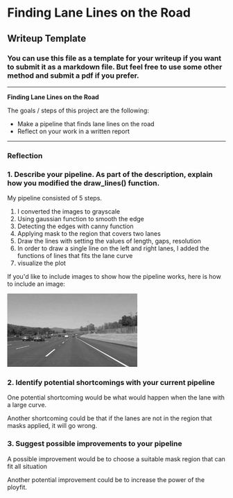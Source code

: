 # **Finding Lane Lines on the Road** 

## Writeup Template

### You can use this file as a template for your writeup if you want to submit it as a markdown file. But feel free to use some other method and submit a pdf if you prefer.

---

**Finding Lane Lines on the Road**

The goals / steps of this project are the following:
* Make a pipeline that finds lane lines on the road
* Reflect on your work in a written report


[//]: # (Image References)

[image1]: ./examples/grayscale.jpg "Grayscale"

---

### Reflection

### 1. Describe your pipeline. As part of the description, explain how you modified the draw_lines() function.

My pipeline consisted of 5 steps. 

1. I converted the images to grayscale
2. Using gaussian function to smooth the edge
3. Detecting the edges with canny function
4. Applying mask to the region that covers two lanes
5. Draw the lines with setting the values of length, gaps, resolution
6. In order to draw a single line on the left and right lanes, I added the functions of lines that fits the lane curve
7. visualize the plot

If you'd like to include images to show how the pipeline works, here is how to include an image: 

![alt text][image1]


### 2. Identify potential shortcomings with your current pipeline


One potential shortcoming would be what would happen when the lane with a large curve.

Another shortcoming could be that if the lanes are not in the region that masks applied, it will go wrong.


### 3. Suggest possible improvements to your pipeline

A possible improvement would be to choose a suitable mask region that can fit all situation

Another potential improvement could be to increase the power of the ployfit.
